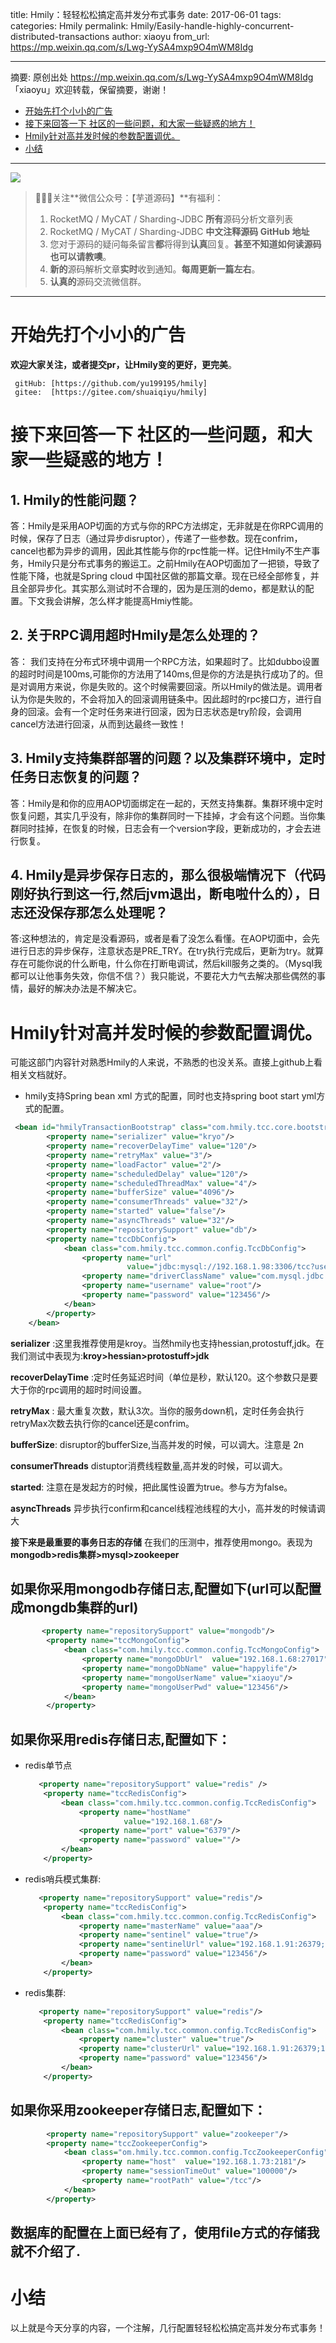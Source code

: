 title: Hmily：轻轻松松搞定高并发分布式事务
date: 2017-06-01
tags:
categories: Hmily
permalink: Hmily/Easily-handle-highly-concurrent-distributed-transactions
author: xiaoyu
from_url: https://mp.weixin.qq.com/s/Lwg-YySA4mxp9O4mWM8Idg

-------

摘要: 原创出处 https://mp.weixin.qq.com/s/Lwg-YySA4mxp9O4mWM8Idg 「xiaoyu」欢迎转载，保留摘要，谢谢！

- [开始先打个小小的广告](http://www.iocoder.cn/Hmily/Easily-handle-highly-concurrent-distributed-transactions/)
- [接下来回答一下 社区的一些问题，和大家一些疑惑的地方！](http://www.iocoder.cn/Hmily/Easily-handle-highly-concurrent-distributed-transactions/)
- [Hmily针对高并发时候的参数配置调优。](http://www.iocoder.cn/Hmily/Easily-handle-highly-concurrent-distributed-transactions/)
- [小结](http://www.iocoder.cn/Hmily/Easily-handle-highly-concurrent-distributed-transactions/)

-------

![](http://www.iocoder.cn/images/common/wechat_mp_2017_07_31.jpg)

> 🙂🙂🙂关注**微信公众号：【芋道源码】**有福利：
> 1. RocketMQ / MyCAT / Sharding-JDBC **所有**源码分析文章列表
> 2. RocketMQ / MyCAT / Sharding-JDBC **中文注释源码 GitHub 地址**
> 3. 您对于源码的疑问每条留言**都**将得到**认真**回复。**甚至不知道如何读源码也可以请教噢**。
> 4. **新的**源码解析文章**实时**收到通知。**每周更新一篇左右**。
> 5. **认真的**源码交流微信群。

-------

# 开始先打个小小的广告

**欢迎大家关注，或者提交pr，让Hmily变的更好，更完美**。

```
 gitHub: [https://github.com/yu199195/hmily]
 gitee:  [https://gitee.com/shuaiqiyu/hmily]
```

# 接下来回答一下 社区的一些问题，和大家一些疑惑的地方！

## 1. Hmily的性能问题？

答：Hmily是采用AOP切面的方式与你的RPC方法绑定，无非就是在你RPC调用的时候，保存了日志（通过异步disruptor），传递了一些参数。现在confrim，cancel也都为异步的调用，因此其性能与你的rpc性能一样。记住Hmily不生产事务，Hmily只是分布式事务的搬运工。之前Hmily在AOP切面加了一把锁，导致了性能下降，也就是Spring cloud 中国社区做的那篇文章。现在已经全部修复，并且全部异步化。其实那么测试时不合理的，因为是压测的demo，都是默认的配置。下文我会讲解，怎么样才能提高Hmiy性能。

## 2. 关于RPC调用超时Hmily是怎么处理的？

答： 我们支持在分布式环境中调用一个RPC方法，如果超时了。比如dubbo设置的超时时间是100ms,可能你的方法用了140ms,但是你的方法是执行成功了的。但是对调用方来说，你是失败的。这个时候需要回滚。所以Hmily的做法是。调用者认为你是失败的，不会将加入的回滚调用链条中。因此超时的rpc接口方，进行自身的回滚。会有一个定时任务来进行回滚，因为日志状态是try阶段，会调用cancel方法进行回滚，从而到达最终一致性！

## 3. Hmily支持集群部署的问题？以及集群环境中，定时任务日志恢复的问题？

答：Hmily是和你的应用AOP切面绑定在一起的，天然支持集群。集群环境中定时恢复问题，其实几乎没有，除非你的集群同时一下挂掉，才会有这个问题。当你集群同时挂掉，在恢复的时候，日志会有一个version字段，更新成功的，才会去进行恢复。

## 4. Hmily是异步保存日志的，那么很极端情况下（代码刚好执行到这一行,然后jvm退出，断电啦什么的），日志还没保存那怎么处理呢？

答:这种想法的，肯定是没看源码，或者是看了没怎么看懂。在AOP切面中，会先进行日志的异步保存，注意状态是PRE_TRY。在try执行完成后，更新为try。就算存在可能你说的什么断电，什么你在打断电调试，然后kill服务之类的。（Mysql我都可以让他事务失效，你信不信？）我只能说，不要花大力气去解决那些偶然的事情，最好的解决办法是不解决它。

# Hmily针对高并发时候的参数配置调优。

可能这部门内容针对熟悉Hmily的人来说，不熟悉的也没关系。直接上github上看相关文档就好。

- hmily支持Spring bean xml 方式的配置，同时也支持spring boot start yml方式的配置。

```XML
 <bean id="hmilyTransactionBootstrap" class="com.hmily.tcc.core.bootstrap.HmilyTransactionBootstrap">
        <property name="serializer" value="kryo"/>
        <property name="recoverDelayTime" value="120"/>
        <property name="retryMax" value="3"/>
        <property name="loadFactor" value="2"/>
        <property name="scheduledDelay" value="120"/>
        <property name="scheduledThreadMax" value="4"/>
        <property name="bufferSize" value="4096"/>
        <property name="consumerThreads" value="32"/>
        <property name="started" value="false"/>
        <property name="asyncThreads" value="32"/>
        <property name="repositorySupport" value="db"/>
        <property name="tccDbConfig">
            <bean class="com.hmily.tcc.common.config.TccDbConfig">
                <property name="url"
                          value="jdbc:mysql://192.168.1.98:3306/tcc?useUnicode=true&amp;characterEncoding=utf8"/>
                <property name="driverClassName" value="com.mysql.jdbc.Driver"/>
                <property name="username" value="root"/>
                <property name="password" value="123456"/>
            </bean>
        </property>
    </bean>
```

**serializer** :这里我推荐使用是kroy。当然hmily也支持hessian,protostuff,jdk。在我们测试中表现为:
​               **kroy>hessian>protostuff>jdk**

**recoverDelayTime** :定时任务延迟时间（单位是秒，默认120。这个参数只是要大于你的rpc调用的超时时间设置。

**retryMax** : 最大重复次数，默认3次。当你的服务down机，定时任务会执行retryMax次数去执行你的cancel还是confrim。

**bufferSize**: disruptor的bufferSize,当高并发的时候，可以调大。注意是 2n

**consumerThreads** distuptor消费线程数量,高并发的时候，可以调大。

**started**: 注意在是发起方的时候，把此属性设置为true。参与方为false。

**asyncThreads** 异步执行confirm和cancel线程池线程的大小，高并发的时候请调大

**接下来是最重要的事务日志的存储** 在我们的压测中，推荐使用mongo。表现为 **mongodb>redis集群>mysql>zookeeper**

## 如果你采用mongodb存储日志,配置如下(url可以配置成mongdb集群的url)

```XML
       <property name="repositorySupport" value="mongodb"/>
        <property name="tccMongoConfig">
            <bean class="com.hmily.tcc.common.config.TccMongoConfig">
                <property name="mongoDbUrl"  value="192.168.1.68:27017"/>
                <property name="mongoDbName" value="happylife"/>
                <property name="mongoUserName" value="xiaoyu"/>
                <property name="mongoUserPwd" value="123456"/>
            </bean>
        </property>
```

## 如果你采用redis存储日志,配置如下：

- redis单节点

  ```XML
     <property name="repositorySupport" value="redis" />
      <property name="tccRedisConfig">
          <bean class="com.hmily.tcc.common.config.TccRedisConfig">
              <property name="hostName"
                        value="192.168.1.68"/>
              <property name="port" value="6379"/>
              <property name="password" value=""/>
          </bean>
      </property>
  ```

- redis哨兵模式集群:

  ```XML
     <property name="repositorySupport" value="redis"/>
      <property name="tccRedisConfig">
          <bean class="com.hmily.tcc.common.config.TccRedisConfig">
              <property name="masterName" value="aaa"/>
              <property name="sentinel" value="true"/>
              <property name="sentinelUrl" value="192.168.1.91:26379;192.168.1.92:26379;192.168.1.93:26379"/>
              <property name="password" value="123456"/>
          </bean>
      </property>
  ```

- redis集群:

  ```XML
     <property name="repositorySupport" value="redis"/>
      <property name="tccRedisConfig">
          <bean class="com.hmily.tcc.common.config.TccRedisConfig">
              <property name="cluster" value="true"/>
              <property name="clusterUrl" value="192.168.1.91:26379;192.168.1.92:26379;192.168.1.93:26379"/>
              <property name="password" value="123456"/>
          </bean>
      </property>
  ```

## 如果你采用zookeeper存储日志,配置如下：

```XML
        <property name="repositorySupport" value="zookeeper"/>
        <property name="tccZookeeperConfig">
            <bean class="om.hmily.tcc.common.config.TccZookeeperConfig">
                <property name="host"  value="192.168.1.73:2181"/>
                <property name="sessionTimeOut" value="100000"/>
                <property name="rootPath" value="/tcc"/>
            </bean>
        </property>
```

## 数据库的配置在上面已经有了，使用file方式的存储我就不介绍了.

# 小结

以上就是今天分享的内容，一个注解，几行配置轻轻松松搞定高并发分布式事务！